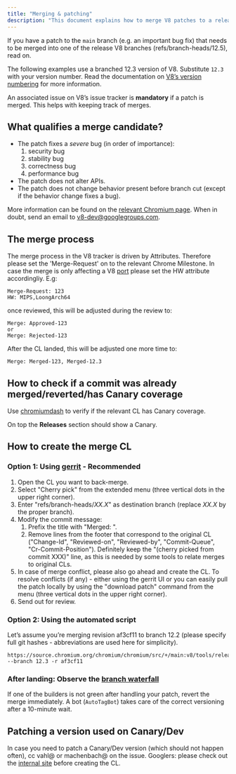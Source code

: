 ```yaml
---
title: "Merging & patching"
description: "This document explains how to merge V8 patches to a release branch."
---
```

If you have a patch to the `main` branch (e.g. an important bug fix) that needs to be merged into one of the release V8 branches (refs/branch-heads/12.5), read on.

The following examples use a branched 12.3 version of V8. Substitute `12.3` with your version number. Read the documentation on [V8’s version numbering](/docs/version-numbers) for more information.

An associated issue on V8’s issue tracker is **mandatory** if a patch is merged. This helps with keeping track of merges.

## What qualifies a merge candidate?

- The patch fixes a *severe* bug (in order of importance):
    1. security bug
    1. stability bug
    1. correctness bug
    1. performance bug
- The patch does not alter APIs.
- The patch does not change behavior present before branch cut (except if the behavior change fixes a bug).

More information can be found on the [relevant Chromium page](https://chromium.googlesource.com/chromium/src/+/HEAD/docs/process/merge_request.md). When in doubt, send an email to  [v8-dev@googlegroups.com](mailto:v8-dev@googlegroups.com).

## The merge process

The merge process in the V8 tracker is driven by Attributes. Therefore please set the 'Merge-Request' on to the relevant Chrome Milestone. In case the merge is only affecting a V8 [port](https://v8.dev/docs/ports) please set the HW attribute accordingliy. E.g:

```
Merge-Request: 123
HW: MIPS,LoongArch64
```

once reviewed, this will be adjusted during the review to:

```
Merge: Approved-123
or
Merge: Rejected-123
```

After the CL landed, this will be adjusted one more time to:

```
Merge: Merged-123, Merged-12.3
```

## How to check if a commit was already merged/reverted/has Canary coverage

Use [chromiumdash](https://chromiumdash.appspot.com/commit/) to verify if the relevant CL has Canary coverage.


On top the **Releases** section should show a Canary.

## How to create the merge CL

### Option 1: Using [gerrit](https://chromium-review.googlesource.com/) - Recommended


1. Open the CL you want to back-merge.
1. Select "Cherry pick" from the extended menu (three vertical dots in the upper right corner).
1. Enter "refs/branch-heads/*XX.X*" as destination branch (replace *XX.X* by the proper branch).
1. Modify the commit message:
   1. Prefix the title with "Merged: ".
   1. Remove lines from the footer that correspond to the original CL ("Change-Id", "Reviewed-on", "Reviewed-by", "Commit-Queue", "Cr-Commit-Position"). Definitely keep the "(cherry picked from commit XXX)" line, as this is needed by some tools to relate merges to original CLs.
1. In case of merge conflict, please also go ahead and create the CL. To resolve conflicts (if any) - either using the gerrit UI or you can easily pull the patch locally by using the "download patch" command from the menu (three vertical dots in the upper right corner).
1. Send out for review.

### Option 2: Using the automated script

Let’s assume you’re merging revision af3cf11 to branch 12.2 (please specify full git hashes - abbreviations are used here for simplicity).

```
https://source.chromium.org/chromium/chromium/src/+/main:v8/tools/release/merge_to_branch_gerrit.py --branch 12.3 -r af3cf11
```


### After landing: Observe the [branch waterfall](https://ci.chromium.org/p/v8)

If one of the builders is not green after handling your patch, revert the merge immediately. A bot (`AutoTagBot`) takes care of the correct versioning after a 10-minute wait.

## Patching a version used on Canary/Dev

In case you need to patch a Canary/Dev version (which should not happen often), cc vahl@ or machenbach@ on the issue. Googlers: please check out the [internal site](http://g3doc/company/teams/v8/patching_a_version) before creating the CL.

